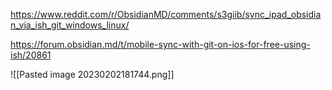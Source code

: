 https://www.reddit.com/r/ObsidianMD/comments/s3giib/sync_ipad_obsidian_via_ish_git_windows_linux/

https://forum.obsidian.md/t/mobile-sync-with-git-on-ios-for-free-using-ish/20861



![[Pasted image 20230202181744.png]]
